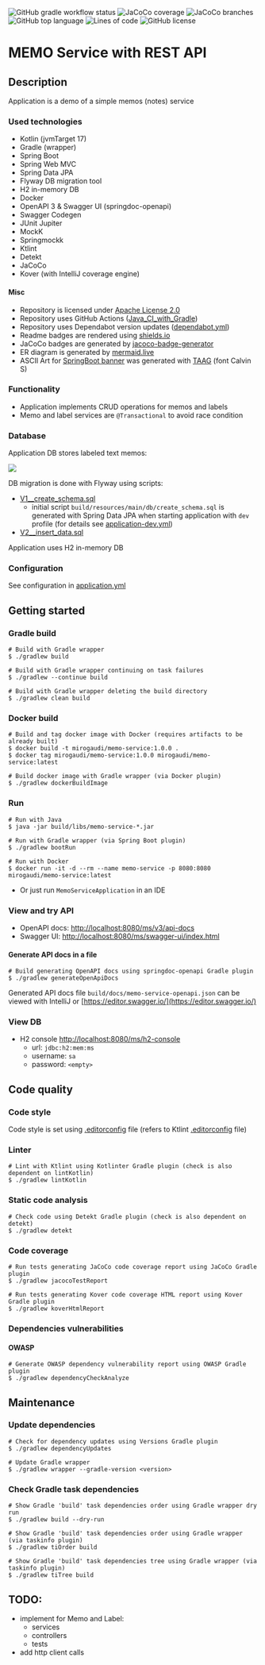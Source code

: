 ![GitHub gradle workflow status](https://img.shields.io/github/actions/workflow/status/mirogaudi/memo-service/gradle.yml?branch=main)
![JaCoCo coverage](https://img.shields.io/endpoint?url=https://raw.githubusercontent.com/mirogaudi/memo-service/main/.github/badges/jacoco.json)
![JaCoCo branches](https://img.shields.io/endpoint?url=https://raw.githubusercontent.com/mirogaudi/memo-service/main/.github/badges/branches.json)
![GitHub top language](https://img.shields.io/github/languages/top/mirogaudi/memo-service)
![Lines of code](https://img.shields.io/tokei/lines/github/mirogaudi/memo-service)
![GitHub license](https://img.shields.io/github/license/mirogaudi/memo-service)

# MEMO Service with REST API

## Description

Application is a demo of a simple memos (notes) service

### Used technologies

- Kotlin (jvmTarget 17)
- Gradle (wrapper)
- Spring Boot
- Spring Web MVC
- Spring Data JPA
- Flyway DB migration tool
- H2 in-memory DB
- Docker
- OpenAPI 3 & Swagger UI (springdoc-openapi)
- Swagger Codegen
- JUnit Jupiter
- MockK
- Springmockk
- Ktlint
- Detekt
- JaCoCo
- Kover (with IntelliJ coverage engine)

#### Misc

- Repository is licensed under [Apache License 2.0](https://www.apache.org/licenses/LICENSE-2.0.html)
- Repository uses GitHub Actions ([Java_CI_with_Gradle](.github/workflows/gradle.yml))
- Repository uses Dependabot version updates ([dependabot.yml](.github/dependabot.yml))
- Readme badges are rendered using [shields.io](https://github.com/badges/shields)
- JaCoCo badges are generated by [jacoco-badge-generator](https://github.com/cicirello/jacoco-badge-generator)
- ER diagram is generated by [mermaid.live](https://mermaid.live)
- ASCII Art for [SpringBoot banner](src/main/resources/banner.txt) was generated
  with [TAAG](http://patorjk.com/software/taag) (font Calvin S)

### Functionality

- Application implements CRUD operations for memos and labels
- Memo and label services are `@Transactional` to avoid race condition

### Database

Application DB stores labeled text memos:

[![](https://mermaid.ink/img/pako:eNqVksFqwzAMhl9F6Ny-QM7bLr0UdjUUNVYTQ2wHWRkrad59idsNl6aD-mCw_u-XkKwR62gZK2R5c9QIeRPg73R05A7GMgRwdI0LCs7CfnevfJHULQkE8lzGS2oyoXx69vH1Asrfuq704qI4Pd-r6jwnJd9DLUzK9mDn-xljB876Cy0c_ptUBuZuPnarcrY-6muDulxgu4U4FjUrMNhSumZJBh-_74mJUnJNYAsas5K9uEHP4snZeSVyNwa1Zc8GF4_lEw2dLuQ0o0O_jOndOo2C1Ym6xBukQePnOdRYqQz8C92W60ZNP8bts1Q)](https://mermaid.live/edit#pako:eNqVksFqwzAMhl9F6Ny-QM7bLr0UdjUUNVYTQ2wHWRkrad59idsNl6aD-mCw_u-XkKwR62gZK2R5c9QIeRPg73R05A7GMgRwdI0LCs7CfnevfJHULQkE8lzGS2oyoXx69vH1Asrfuq704qI4Pd-r6jwnJd9DLUzK9mDn-xljB876Cy0c_ptUBuZuPnarcrY-6muDulxgu4U4FjUrMNhSumZJBh-_74mJUnJNYAsas5K9uEHP4snZeSVyNwa1Zc8GF4_lEw2dLuQ0o0O_jOndOo2C1Ym6xBukQePnOdRYqQz8C92W60ZNP8bts1Q)

DB migration is done with Flyway using scripts:

- [V1__create_schema.sql](src/main/resources/db/migration/V1__create_schema.sql)
    - initial script `build/resources/main/db/create_schema.sql` is generated with Spring Data JPA when starting
      application with `dev` profile (for details see [application-dev.yml](src/main/resources/application-dev.yml))
- [V2__insert_data.sql](src/main/resources/db/migration/V2__insert_data.sql)

Application uses H2 in-memory DB

### Configuration

See configuration in [application.yml](src/main/resources/application.yml)

## Getting started

### Gradle build

```shell
# Build with Gradle wrapper
$ ./gradlew build

# Build with Gradle wrapper continuing on task failures
$ ./gradlew --continue build

# Build with Gradle wrapper deleting the build directory 
$ ./gradlew clean build
```

### Docker build

```shell
# Build and tag docker image with Docker (requires artifacts to be already built)
$ docker build -t mirogaudi/memo-service:1.0.0 .
$ docker tag mirogaudi/memo-service:1.0.0 mirogaudi/memo-service:latest

# Build docker image with Gradle wrapper (via Docker plugin)
$ ./gradlew dockerBuildImage
```

### Run

```shell
# Run with Java
$ java -jar build/libs/memo-service-*.jar

# Run with Gradle wrapper (via Spring Boot plugin)
$ ./gradlew bootRun

# Run with Docker
$ docker run -it -d --rm --name memo-service -p 8080:8080 mirogaudi/memo-service:latest
```

- Or just run `MemoServiceApplication` in an IDE

### View and try API

- OpenAPI docs: [http://localhost:8080/ms/v3/api-docs](http://localhost:8080/ms/v3/api-docs)
- Swagger UI: [http://localhost:8080/ms/swagger-ui/index.html](http://localhost:8080/ms/swagger-ui/index.html)

#### Generate API docs in a file

```shell
# Build generating OpenAPI docs using springdoc-openapi Gradle plugin
$ ./gradlew generateOpenApiDocs
```

Generated API docs file `build/docs/memo-service-openapi.json` can be viewed
with IntelliJ or [https://editor.swagger.io/](https://editor.swagger.io/)

### View DB

- H2 console [http://localhost:8080/ms/h2-console](http://localhost:8080/ms/h2-console)
    - url: `jdbc:h2:mem:ms`
    - username: `sa`
    - password: `<empty>`

## Code quality

### Code style

Code style is set using [.editorconfig](.editorconfig) file (refers to
Ktlint [.editorconfig](https://github.com/pinterest/ktlint/blob/master/.editorconfig) file)

### Linter

```shell
# Lint with Ktlint using Kotlinter Gradle plugin (check is also dependent on lintKotlin)
$ ./gradlew lintKotlin
```

### Static code analysis

```shell
# Check code using Detekt Gradle plugin (check is also dependent on detekt)
$ ./gradlew detekt
```

### Code coverage

```shell
# Run tests generating JaCoCo code coverage report using JaCoCo Gradle plugin
$ ./gradlew jacocoTestReport

# Run tests generating Kover code coverage HTML report using Kover Gradle plugin
$ ./gradlew koverHtmlReport
```

### Dependencies vulnerabilities

#### OWASP

```shell
# Generate OWASP dependency vulnerability report using OWASP Gradle plugin
$ ./gradlew dependencyCheckAnalyze
```

## Maintenance

### Update dependencies

```shell
# Check for dependency updates using Versions Gradle plugin
$ ./gradlew dependencyUpdates

# Update Gradle wrapper
$ ./gradlew wrapper --gradle-version <version>
```

### Check Gradle task dependencies

```shell
# Show Gradle 'build' task dependencies order using Gradle wrapper dry run
$ ./gradlew build --dry-run

# Show Gradle 'build' task dependencies order using Gradle wrapper (via taskinfo plugin)
$ ./gradlew tiOrder build

# Show Gradle 'build' task dependencies tree using Gradle wrapper (via taskinfo plugin)
$ ./gradlew tiTree build
```

## TODO:

- implement for Memo and Label:
    - services
    - controllers
    - tests
- add http client calls
